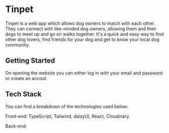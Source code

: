 # Tinpet

Tinpet is a web app which allows dog owners to match with each other. They can connect with like-minded dog owners, allowing them and their dogs to meet up and go on walks together. It's a quick and easy way to find other dog lovers, find friends for your dog and get to know your local dog community.

## Getting Started

On opening the website you can either log in with your email and password or create an accout.

## Tech Stack

You can find a breakdown of the technologies used below:

Front-end: TypeScript, Tailwind, daisyUI, React, Cloudinary.

Back-end: 